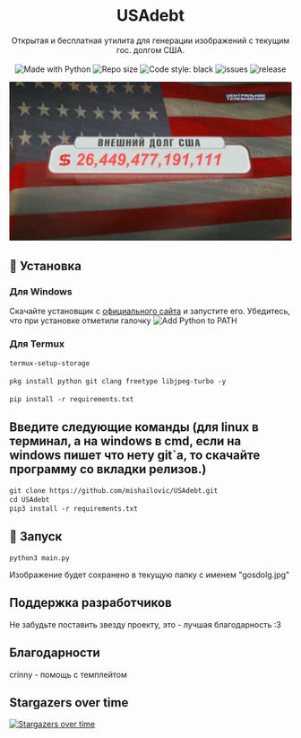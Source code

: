 <h1 align="center">USAdebt</h1>
<p align="center">
    Открытая и бесплатная утилита для генерации изображений с текущим гос. долгом США.
    <br /><br />
    <img alt="Made with Python" src="https://img.shields.io/badge/Made%20with-Python-%23FFD242?logo=python&logoColor=white">
    <img alt="Repo size" src="https://img.shields.io/github/repo-size/mishailovic/USAdebt">
    <img alt="Code style: black" src="https://img.shields.io/badge/code%20style-black-000000.svg">
    <img alt="issues" src="https://img.shields.io/github/issues/mishailovic/USAdebt">
    <img alt="release" src="https://img.shields.io/github/v/release/mishailovic/USAdebt">
</p>

![result](img/gosdolg.jpg)


## 🚀 Установка

   <h3>Для Windows</h3>

   Скачайте установщик с [официального сайта](https://www.python.org/downloads/) и запустите его. Убедитесь, что при установке отметили галочку ![Add Python to PATH](https://user-images.githubusercontent.com/42045258/69171091-557d2780-0b0c-11ea-8adf-7f819357f041.png)
    
   <h3>Для Termux</h3>
   
   ```
   termux-setup-storage
   
   pkg install python git clang freetype libjpeg-turbo -y
   
   pip install -r requirements.txt
   
   ``` 
## Введите следующие команды (для linux в терминал, а на windows в cmd, если на windows пишет что нету git`а, то скачайте программу со вкладки релизов.)

```
git clone https://github.com/mishailovic/USAdebt.git
cd USAdebt
pip3 install -r requirements.txt
```

## 🚩 Запуск

```
python3 main.py
```

Изображение будет сохранено в текущую папку с именем "gosdolg.jpg"

## Поддержка разработчиков

Не забудьте поставить звезду проекту, это - лучшая благодарность :3

## Благодарности

crinny - помощь с темплейтом

## Stargazers over time

[![Stargazers over time](https://starchart.cc/mishailovic/USAdebt.svg)](https://starchart.cc/mishailovic/USAdebt)
 
